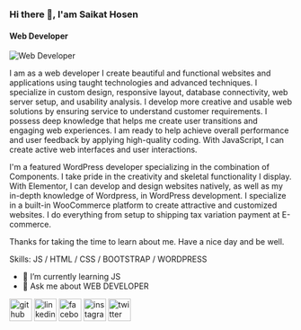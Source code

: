 ### Hi there 👋, I'am Saikat Hosen
#### Web Developer
![Web Developer]([https://media.licdn.com/dms/image/D5616AQErIrkxl2dGSA/profile-displaybackgroundimage-shrink_350_1400/0/1697023039616?e=1709769600&v=beta&t=zDW7nOAU8wJJmxXYRoS1upWu6KwTbRFEmCp2ApHlMf8](https://www.linkedin.com/in/md-saikat-hosen-924662284/))

I am as a web developer I create beautiful and functional websites and applications using taught technologies and advanced techniques. I specialize in custom design, responsive layout, database connectivity, web server setup, and usability analysis. I develop more creative and usable web solutions by ensuring service to understand customer requirements. I possess deep knowledge that helps me create user transitions and engaging web experiences. I am ready to help achieve overall performance and user feedback by applying high-quality coding. With JavaScript, I can create active web interfaces and user interactions.

I'm a featured WordPress developer specializing in the combination of Components. I take pride in the creativity and skeletal functionality I display. With Elementor, I can develop and design websites natively, as well as my in-depth knowledge of Wordpress, in WordPress development. I specialize in a built-in WooCommerce platform to create attractive and customized websites. I do everything from setup to shipping tax variation payment at E-commerce.

Thanks for taking the time to learn about me.
Have a nice day and be well.

Skills:  JS / HTML / CSS / BOOTSTRAP / WORDPRESS

- 🌱 I’m currently learning JS 
- 💬 Ask me about WEB DEVELOPER 


[<img src='https://cdn.jsdelivr.net/npm/simple-icons@3.0.1/icons/github.svg' alt='github' height='40'>](https://github.com/https://github.com/saikathosen07)  [<img src='https://cdn.jsdelivr.net/npm/simple-icons@3.0.1/icons/linkedin.svg' alt='linkedin' height='40'>](https://www.linkedin.com/in/https://www.linkedin.com/in/md-saikat-hosen-924662284//)  [<img src='https://cdn.jsdelivr.net/npm/simple-icons@3.0.1/icons/facebook.svg' alt='facebook' height='40'>](https://www.facebook.com/https://www.facebook.com/as.tra.988926)  [<img src='https://cdn.jsdelivr.net/npm/simple-icons@3.0.1/icons/instagram.svg' alt='instagram' height='40'>](https://www.instagram.com/https://www.instagram.com/saikathosen.9//)  [<img src='https://cdn.jsdelivr.net/npm/simple-icons@3.0.1/icons/twitter.svg' alt='twitter' height='40'>](https://twitter.com/https://twitter.com/saikathosen9)  
